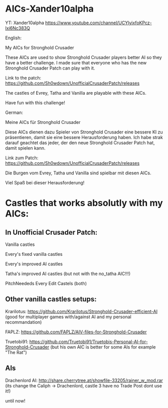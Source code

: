 # AICs-Xander10alpha
YT: Xander10alpha
https://www.youtube.com/channel/UCYlyixfoKPcz-Ixi6Nc383Q

English:

My AICs for Stronghold Crusader

These AICs are used to show Stronghold Crusader players better AI so they have a better challenge.
I made sure that everyone who has the new Stronghold Crusader Patch can play with it.

Link to the patch: https://github.com/Sh0wdown/UnofficialCrusaderPatch/releases

The castles of Evrey, Tatha and Vanilla are playable with these AICs.

Have fun with this challenge!

German:

Meine AICs für Stronghold Crusader

Diese AICs dienen dazu Spieler von Stronghold Crusader eine bessere KI zu präsentieren, damit sie eine bessere Herausforderung haben.
Ich habe strak darauf geachtet das jeder, der den neue Stronghold Crusader Patch hat, damit spielen kann.

Link zum Patch: https://github.com/Sh0wdown/UnofficialCrusaderPatch/releases

Die Burgen vom Evrey, Tatha und Vanilla sind spielbar mit diesen AICs.

Viel Spaß bei dieser Herausforderung!

# Castles that works absolutly with my AICs:

## In Unofficial Crusader Patch:

Vanilla castles

Every's fixed vanilla castles

Every's improved AI castles

Tatha's improved AI castles (but not with the no_tatha AIC!!!)

PitchNeededs Every Edit Castels (both)

## Other vanilla castles setups:

Krarilotus: https://github.com/Krarilotus/Stronghold-Crusader-efficient-AI (good for multiplayer games with/against AI and my personal recommandation)

FAPLZ: https://github.com/FAPLZ/AIV-files-for-Stronghold-Crusader

Truetobi91: https://github.com/Truetobi91/Truetobis-Personal-AI-for-Stronghold-Crusader (but his own AIC is better for some AIs for example "The Rat")

## AIs

Drachenlord AI: http://share.cherrytree.at/showfile-33205/rainer_w_mod.rar (its change the Caliph -> Drachenlord, castle 3 have no Trade Post dont use it!)

until now!

